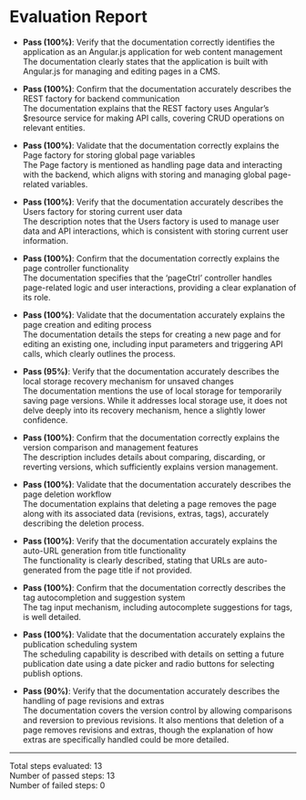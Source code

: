 # Evaluation Report

- **Pass (100%)**: Verify that the documentation correctly identifies the application as an Angular.js application for web content management  
  The documentation clearly states that the application is built with Angular.js for managing and editing pages in a CMS.

- **Pass (100%)**: Confirm that the documentation accurately describes the REST factory for backend communication  
  The documentation explains that the REST factory uses Angular’s $resource service for making API calls, covering CRUD operations on relevant entities.

- **Pass (100%)**: Validate that the documentation correctly explains the Page factory for storing global page variables  
  The Page factory is mentioned as handling page data and interacting with the backend, which aligns with storing and managing global page-related variables.

- **Pass (100%)**: Verify that the documentation accurately describes the Users factory for storing current user data  
  The description notes that the Users factory is used to manage user data and API interactions, which is consistent with storing current user information.

- **Pass (100%)**: Confirm that the documentation correctly explains the page controller functionality  
  The documentation specifies that the ‘pageCtrl’ controller handles page-related logic and user interactions, providing a clear explanation of its role.

- **Pass (100%)**: Validate that the documentation accurately explains the page creation and editing process  
  The documentation details the steps for creating a new page and for editing an existing one, including input parameters and triggering API calls, which clearly outlines the process.

- **Pass (95%)**: Verify that the documentation accurately describes the local storage recovery mechanism for unsaved changes  
  The documentation mentions the use of local storage for temporarily saving page versions. While it addresses local storage use, it does not delve deeply into its recovery mechanism, hence a slightly lower confidence.

- **Pass (100%)**: Confirm that the documentation correctly explains the version comparison and management features  
  The description includes details about comparing, discarding, or reverting versions, which sufficiently explains version management.

- **Pass (100%)**: Validate that the documentation accurately describes the page deletion workflow  
  The documentation explains that deleting a page removes the page along with its associated data (revisions, extras, tags), accurately describing the deletion process.

- **Pass (100%)**: Verify that the documentation accurately explains the auto-URL generation from title functionality  
  The functionality is clearly described, stating that URLs are auto-generated from the page title if not provided.

- **Pass (100%)**: Confirm that the documentation correctly describes the tag autocompletion and suggestion system  
  The tag input mechanism, including autocomplete suggestions for tags, is well detailed.

- **Pass (100%)**: Validate that the documentation accurately explains the publication scheduling system  
  The scheduling capability is described with details on setting a future publication date using a date picker and radio buttons for selecting publish options.

- **Pass (90%)**: Verify that the documentation accurately describes the handling of page revisions and extras  
  The documentation covers the version control by allowing comparisons and reversion to previous revisions. It also mentions that deletion of a page removes revisions and extras, though the explanation of how extras are specifically handled could be more detailed.

---

Total steps evaluated: 13  
Number of passed steps: 13  
Number of failed steps: 0